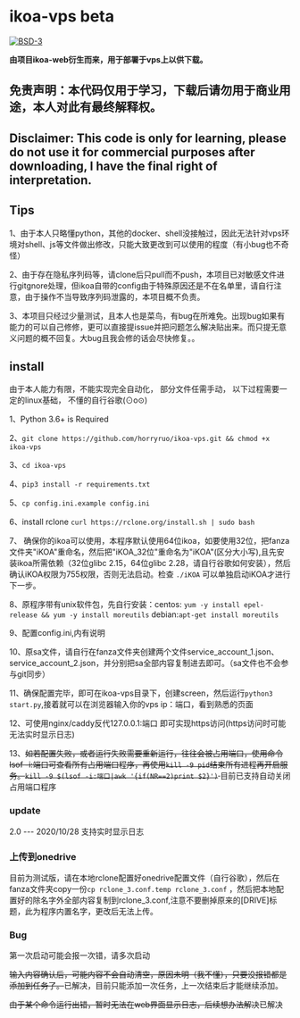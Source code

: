 # ikoa-vps   beta
[![BSD-3](https://img.shields.io/badge/LICENSE-BSD3-brightgreen.svg)](https://github.com/horryruo/multi-bot/blob/master/LICENSE)

**由项目ikoa-web衍生而来，用于部署于vps上以供下载。**  

## 免责声明：本代码仅用于学习，下载后请勿用于商业用途，本人对此有最终解释权。
## Disclaimer: This code is only for learning, please do not use it for commercial purposes after downloading, I have the final right of interpretation.
## Tips
1、由于本人只略懂python，其他的docker、shell没接触过，因此无法针对vps环境对shell、js等文件做出修改，只能大致更改到可以使用的程度（有小bug也不奇怪）

2、由于存在隐私序列码等，请clone后只pull而不push，本项目已对敏感文件进行gitgnore处理，但ikoa自带的config由于特殊原因还是不在名单里，请自行注意，由于操作不当导致序列码泄露的，本项目概不负责。

3、本项目只经过少量测试，且本人也是菜鸟，有bug在所难免。出现bug如果有能力的可以自己修修，更可以直接提issue并把问题怎么解决贴出来。而只提无意义问题的概不回复。大bug且我会修的话会尽快修复。。


## install
  由于本人能力有限，不能实现完全自动化， 部分文件任需手动，
  以下过程需要一定的linux基础， 不懂的自行谷歌(⊙o⊙)
  
1、Python 3.6+ is Required  

2、`git clone https://github.com/horryruo/ikoa-vps.git && chmod +x ikoa-vps` 

3、`cd ikoa-vps`  

4、`pip3 install -r requirements.txt`  

5、`cp config.ini.example config.ini` 

6、install rclone `curl https://rclone.org/install.sh | sudo bash`

7、 确保你的ikoa可以使用，本程序默认使用64位ikoa，如要使用32位，把fanza文件夹"iKOA"重命名，然后把"iKOA_32位"重命名为"iKOA"(区分大小写),且先安装ikoa所需依赖（32位glibc 2.15，64位glibc 2.28，请自行谷歌如何安装），然后确认iKOA权限为755权限，否则无法启动。检查 `./iKOA` 可以单独启动iKOA才进行下一步。

8、原程序带有unix软件包，先自行安装：centos: `yum -y install epel-release && yum -y install moreutils`  debian:`apt-get install moreutils`

9、配置config.ini,内有说明

10、原sa文件，请自行在fanza文件夹创建两个文件service_account_1.json、service_account_2.json，并分别把sa全部内容复制进去即可。（sa文件也不会参与git同步）

11、确保配置完毕，即可在ikoa-vps目录下，创建screen，然后运行`python3 start.py`,接着就可以在浏览器输入你的vps ip：端口，看到熟悉的页面

12、可使用nginx/caddy反代127.0.0.1:端口 即可实现https访问(https访问时可能无法实时显示日志)

13、<del>如若配置失败，或者运行失败需要重新运行，往往会被占用端口，使用命令lsof -i:端口可查看所有占用端口程序，再使用`kill -9 pid`结束所有进程再开启服务。`kill -9 $(lsof -i:端口|awk '{if(NR==2)print $2}')` </del>
目前已支持自动关闭占用端口程序

### update
2.0  --- 2020/10/28   支持实时显示日志

### 上传到onedrive
目前为测试版，请在本地rclone配置好onedrive配置文件（自行谷歌），然后在fanza文件夹copy一份`cp rclone_3.conf.temp rclone_3.conf` ，然后把本地配置好的除名字外全部内容复制到rclone_3.conf,注意不要删掉原来的[DRIVE]标题，此为程序内置名字，更改后无法上传。
###  Bug
第一次启动可能会报一次错，请多次启动

<del>输入内容确认后，可能内容不会自动清空，原因未明（我不懂），只要没报错都是添加到任务了。</del>已解决，目前只能添加一次任务，上一次结束后才能继续添加。

<del>由于某个命令运行出错，暂时无法在web界面显示日志，后续想办法解决</del>已解决


